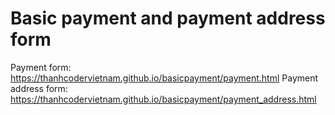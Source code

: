 # Basic payment and payment address form
Payment form: https://thanhcodervietnam.github.io/basicpayment/payment.html
Payment address form: https://thanhcodervietnam.github.io/basicpayment/payment_address.html
